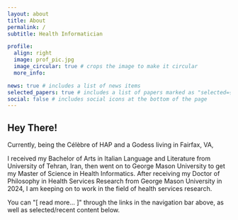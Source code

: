 ```yaml
---
layout: about
title: About
permalink: /
subtitle: Health Informatician

profile:
  align: right
  image: prof_pic.jpg
  image_circular: true # crops the image to make it circular
  more_info: 

news: true # includes a list of news items
selected_papers: true # includes a list of papers marked as "selected={true}"
social: false # includes social icons at the bottom of the page
---
```


<h2>Hey There!</h2>

Currently, being the Célèbre of HAP and a Godess living in Fairfax, VA,

I received my Bachelor of Arts in Italian Language and Literature from University of Tehran, Iran, then went on to George Mason University to get my Master of Science in Health Informatics. After receiving my Doctor of Philosophy in Health Services Research from George Mason University in 2024, I am keeping on to work in the field of health services research.

You can "[ read more... ]" through the links in the navigation bar above, as well as selected/recent content below.
